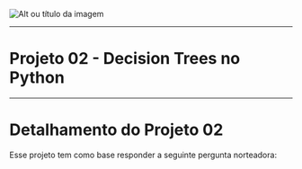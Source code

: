 
![Alt ou título da imagem](https://github.com/Campos-Silva/Projeto_02_Decision_Trees/blob/main/decision_tree_projeto_vinho.ipynb)

________________________________________________________________________________________________________________________________________________

# Projeto 02 - Decision Trees no Python

________________________________________________________________________________________________________________________________________________

# Detalhamento do Projeto 02

Esse projeto tem como base responder a seguinte pergunta norteadora:
